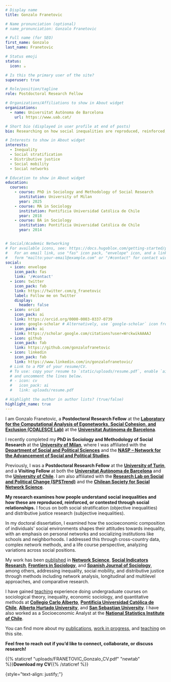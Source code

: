 ```yaml
---
# Display name
title: Gonzalo Franetovic

# Name pronunciation (optional)
# name_pronunciation: Gonzalo Franetovic

# Full name (for SEO)
first_name: Gonzalo
last_name: Franetovic

# Status emoji
status:
  icon: ☕️

# Is this the primary user of the site?
superuser: true

# Role/position/tagline
role: Postdoctoral Research Fellow

# Organizations/Affiliations to show in About widget
organizations:
  - name: Universitat Autònoma de Barcelona
    url: https://www.uab.cat/

# Short bio (displayed in user profile at end of posts)
bio: Researching on how social inequalities are reproduced, reinforced, or contested through social relationships.

# Interests to show in About widget
interests:
  - Inequality
  - Social stratification
  - Distributive justice
  - Social mobility
  - Social networks

# Education to show in About widget
education:
  courses:
    - course: PhD in Sociology and Methodology of Social Research
      institution: University of Milan
      year: 2025
    - course: MA in Sociology
      institution: Pontificia Universidad Católica de Chile
      year: 2018
    - course: BA in Sociology
      institution: Pontificia Universidad Católica de Chile
      year: 2014


# Social/Academic Networking
# For available icons, see: https://docs.hugoblox.com/getting-started/page-builder/#icons
#   For an email link, use "fas" icon pack, "envelope" icon, and a link in the
#   form "mailto:your-email@example.com" or "/#contact" for contact widget.
social:
  - icon: envelope
    icon_pack: fas
    link: '/#contact'
  - icon: twitter
    icon_pack: fab
    link: https://twitter.com/g_franetovic
    label: Follow me on Twitter
    display:
      header: false
  - icon: orcid
    icon_pack: ai
    link: https://orcid.org/0000-0003-0337-0739
  - icon: google-scholar # Alternatively, use `google-scholar` icon from `ai` icon pack
    icon_pack: ai
    link: https://scholar.google.com/citations?user=WrckwikAAAAJ
  - icon: github
    icon_pack: fab
    link: https://github.com/gonzalofranetovic
  - icon: linkedin
    icon_pack: fab
    link: https://www.linkedin.com/in/gonzalofranetovic/
  # Link to a PDF of your resume/CV.
  # To use: copy your resume to `static/uploads/resume.pdf`, enable `ai` icons in `params.yaml`,
  # and uncomment the lines below.
  # - icon: cv
  #   icon_pack: ai
  #   link: uploads/resume.pdf

# Highlight the author in author lists? (true/false)
highlight_name: true
---
```


I am Gonzalo Franetovic, a **Postdoctoral Research Fellow** at the **[Laboratory for the Computational Analysis of Egonetworks, Social Cohesion, and Exclusion (COALESCE Lab)](http://coalesce-lab.com/en)** at the **[Universitat Autònoma de Barcelona](https://www.uab.cat/)**.

I recently completed my **PhD in Sociology and Methodology of Social Research** at the **[University of Milan](https://www.unimi.it/en)**, where I was affiliated with the **[Department of Social and Political Sciences](https://www.unimi.it/en/ugov/ou-structure/department-social-and-political-sciences)** and the **[NASP – Network for the Advancement of Social and Political Studies](https://www.nasp.eu/)**.

Previously, I was a **Postdoctoral Research Fellow** at the **[University of Turin](https://en.unito.it/)**, and a **Visiting Fellow** at both the **[Universitat Autònoma de Barcelona](https://www.uab.cat/)** and the **[University of Chile](https://uchile.cl/)**. I am also affiliated with the **[Research Lab on Social and Political Change (SPSTrend)](https://www.spstrend.it/)** and the **[Chilean Society for Social Network Science](https://www.chisocnet.org/)**.

**My research examines how people understand social inequalities and how these are reproduced, reinforced, or contested through social relationships.** I focus on both social stratification (objective inequalities) and distributive justice research (subjective inequalities).

In my doctoral dissertation, I examined how the socioeconomic composition of individuals' social environments shapes their attitudes towards inequality, with an emphasis on personal networks and socializing institutions like schools and neighborhoods. I addressed this through cross-country data, complex network methods, and a life course perspective, analyzing variations across social positions.

My work has been [published](/#publications) in **[Network Science](https://doi.org/10.1017/nws.2025.10004)**, **[Social Indicators Research](https://doi.org/10.1007/s11205-024-03352-5)**, **[Frontiers in Sociology](https://doi.org/10.3389/fsoc.2022.806458)**, and **[Spanish Journal of Sociology](https://doi.org/10.22325/fes/res.2020.33)**, among others, addressing inequality, social mobility, and distributive justice through methods including network analysis, longitudinal and multilevel approaches, and comparative research.

I have gained [teaching](/#teaching) experience doing undergraduate courses on sociological theory, inequality, economic sociology, and quantitative methods at **[Collegio Carlo Alberto](https://www.carloalberto.org/)**, **[Pontificia Universidad Católica de Chile](https://www.uc.cl/)**, **[Alberto Hurtado University](https://www.uahurtado.cl/)**, and **[San Sebastian University](https://www.uss.cl/)**. I have also worked as a Socioeconomic Analyst at the **[National Statistics Institute of Chile](https://www.ine.cl/)**.

You can find more about my [publications](/#publications), [work in progress](/#projects), and [teaching](/#teaching) on this site.

**Feel free to reach out if you’d like to connect, collaborate, or discuss research!**

{{% staticref "uploads/FRANETOVIC_Gonzalo_CV.pdf" "newtab" %}}<strong>Download my CV</strong>{{% /staticref %}}

{style="text-align: justify;"}

